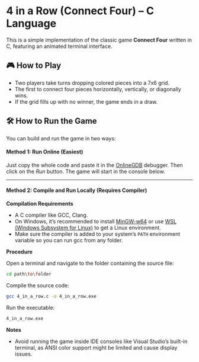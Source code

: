 # 4 in a Row (Connect Four) – C Language
This is a simple implementation of the classic game **Connect Four** written in C, featuring an animated terminal interface.

## 🎮 How to Play
- Two players take turns dropping colored pieces into a 7x6 grid.
- The first to connect four pieces horizontally, vertically, or diagonally wins.
- If the grid fills up with no winner, the game ends in a draw.

## 🛠️ How to Run the Game
You can build and run the game in two ways:
#### Method 1: Run Online (Easiest)
Just copy the whole code and paste it in the [OnlineGDB](https://www.onlinegdb.com/) debugger. Then click on the *Run* button. The game will start in the console below.

---

#### Method 2: Compile and Run Locally (Requires Compiler)
**Compilation Requirements**
- A C compiler like GCC, Clang.
- On Windows, it’s recommended to install [MinGW-w64](https://www.mingw-w64.org/) or use [WSL (Windows Subsystem for Linux)](https://learn.microsoft.com/en-us/windows/wsl/install) to get a Linux environment.
- Make sure the compiler is added to your system’s `PATH` environment variable so you can run gcc from any folder.

**Procedure**

Open a terminal and navigate to the folder containing the source file:
```bash
cd path\to\folder
```
Compile the source code:
```bash
gcc 4_in_a_row.c -o 4_in_a_row.exe
```
Run the executable:
```bash
4_in_a_row.exe
```
**Notes**
- Avoid running the game inside IDE consoles like Visual Studio’s built-in terminal, as ANSI color support might be limited and cause display issues.

